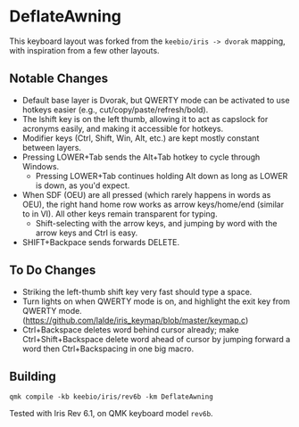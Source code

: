 # DeflateAwning

This keyboard layout was forked from the `keebio/iris -> dvorak` mapping, with inspiration from a few other layouts.

## Notable Changes
* Default base layer is Dvorak, but QWERTY mode can be activated to use hotkeys easier (e.g., cut/copy/paste/refresh/bold).
* The lshift key is on the left thumb, allowing it to act as capslock for acronyms easily, and making it accessible for hotkeys.
* Modifier keys (Ctrl, Shift, Win, Alt, etc.) are kept mostly constant between layers.
* Pressing LOWER+Tab sends the Alt+Tab hotkey to cycle through Windows.
    * Pressing LOWER+Tab continues holding Alt down as long as LOWER is down, as you'd expect.
* When SDF (OEU) are all pressed (which rarely happens in words as OEU), the right hand home row works as arrow keys/home/end (similar to in VI). All other keys remain transparent for typing.
    * Shift-selecting with the arrow keys, and jumping by word with the arrow keys and Ctrl is easy.
* SHIFT+Backpace sends forwards DELETE.

## To Do Changes
* Striking the left-thumb shift key very fast should type a space.
* Turn lights on when QWERTY mode is on, and highlight the exit key from QWERTY mode. (https://github.com/lalde/iris_keymap/blob/master/keymap.c)
* Ctrl+Backspace deletes word behind cursor already; make Ctrl+Shift+Backspace delete word ahead of cursor by jumping forward a word then Ctrl+Backspacing in one big macro.

## Building

```
qmk compile -kb keebio/iris/rev6b -km DeflateAwning
```

Tested with Iris Rev 6.1, on QMK keyboard model `rev6b`.
